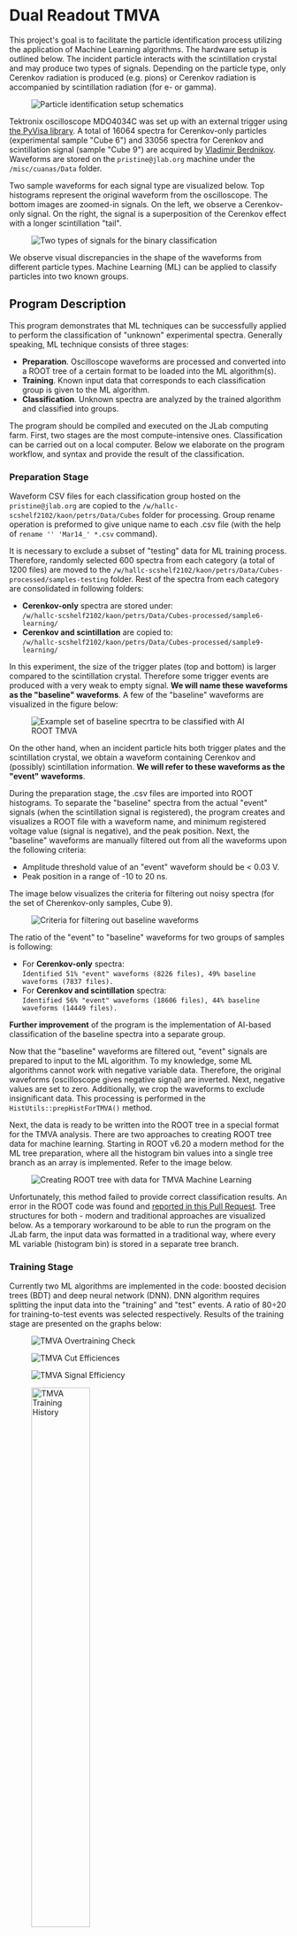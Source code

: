 # Dual Readout TMVA

This project's goal is to facilitate the particle identification process utilizing the application of Machine Learning algorithms. The hardware setup is outlined below. The incident particle interacts with the scintillation crystal and may produce two types of signals. Depending on the particle type, only Cerenkov radiation is produced (e.g. pions) or Cerenkov radiation is accompanied by scintillation radiation (for e- or gamma).

<figure>
  <img src="https://raw.githubusercontent.com/petrstepanov/dual-readout-tmva/main/resources/setup.png" alt="Particle identification setup schematics" />
</figure>

Tektronix oscilloscope MDO4034C was set up with an external trigger using [the PyVisa library](https://github.com/petrstepanov/tek). A total of 16064 spectra for Cerenkov-only particles (experimental sample "Cube 6") and 33056 spectra for Cerenkov and scintillation signal (sample "Cube 9") are acquired by [Vladimir Berdnikov](berdnik@jlab.org). Waveforms are stored on the `pristine@jlab.org` machine under the `/misc/cuanas/Data` folder.

Two sample waveforms for each signal type are visualized below. Top histograms represent the original waveform from the oscilloscope. The bottom images are zoomed-in signals. On the left, we observe a Cerenkov-only signal. On the right, the signal is a superposition of the Cerenkov effect with a longer scintillation "tail". 

<figure>
  <img src="https://raw.githubusercontent.com/petrstepanov/dual-readout-tmva/main/resources/spectra.png" alt="Two types of signals for the binary classification" />
</figure>

We observe visual discrepancies in the shape of the waveforms from different particle types. Machine Learning (ML) can be applied to classify particles into two known groups.

## Program Description

This program demonstrates that ML techniques can be successfully applied to perform the classification of "unknown" experimental spectra. Generally speaking, ML technique consists of three stages:

* **Preparation**. Oscilloscope waveforms are processed and converted into a ROOT tree of a certain format to be loaded into the ML algorithm(s).
* **Training**. Known input data that corresponds to each classification group is given to the ML algorithm.
* **Classification**. Unknown spectra are analyzed by the trained algorithm and classified into groups.

The program should be compiled and executed on the JLab computing farm. First, two stages are the most compute-intensive ones. Classification can be carried out on a local computer. Below we elaborate on the program workflow, and syntax and provide the result of the classification.

### Preparation Stage

Waveform CSV files for each classification group hosted on the `pristine@jlab.org` are copied to the `/w/hallc-scshelf2102/kaon/petrs/Data/Cubes` folder for processing. Group rename operation is preformed to give unique name to each .csv file (with the help of `rename '' 'Mar14_' *.csv` command).

It is necessary to exclude a subset of "testing" data for ML training process. Therefore, randomly selected 600 spectra from each category (a total of 1200 files) are moved to the `/w/hallc-scshelf2102/kaon/petrs/Data/Cubes-processed/samples-testing` folder. Rest of the spectra from each category are consolidated in following folders:
* **Cerenkov-only** spectra are stored under:<br/>`/w/hallc-scshelf2102/kaon/petrs/Data/Cubes-processed/sample6-learning/`
* **Cerenkov and scintillation** are copied to:<br/>`/w/hallc-scshelf2102/kaon/petrs/Data/Cubes-processed/sample9-learning/`

In this experiment, the size of the trigger plates (top and bottom) is larger compared to the scintillation crystal. Therefore some trigger events are produced with a very weak to empty signal. **We will name these waveforms as the "baseline" waveforms**. A few of the "baseline" waveforms are visualized in the figure below:

<figure>
  <img src="https://raw.githubusercontent.com/petrstepanov/dual-readout-tmva/main/resources/noise.png" alt="Example set of baseline specrtra to be classified with AI ROOT TMVA" />
</figure>

On the other hand, when an incident particle hits both trigger plates and the scintillation crystal, we obtain a waveform containing Cerenkov and (possibly) scintillation information.  **We will refer to these waveforms as the "event" waveforms**. 

During the preparation stage, the .csv files are imported into ROOT histograms. To separate the "baseline" spectra from the actual "event" signals (when the scintillation signal is registered), the program creates and visualizes a ROOT file with a waveform name, and minimum registered voltage value (signal is negative), and the peak position. Next, the "baseline" waveforms are manually filtered out from all the waveforms upon the following criteria:

* Amplitude threshold value of an "event" waveform should be < 0.03 V. 
* Peak position in a range of -10 to 20 ns.

The image below visualizes the criteria for filtering out noisy spectra (for the set of Cherenkov-only samples, Cube 9).

<figure>
  <img src="https://raw.githubusercontent.com/petrstepanov/dual-readout-tmva/main/resources/waveform-criteria.png" alt="Criteria for filtering out baseline waveforms" />
</figure>

The ratio of the "event" to "baseline" waveforms for two groups of samples is following:
* For **Cerenkov-only** spectra:<br/>`Identified 51% "event" waveforms (8226 files), 49% baseline waveforms (7837 files).`
* For **Cerenkov and scintillation** spectra:<br/>`Identified 56% "event" waveforms (18606 files), 44% baseline waveforms (14449 files).`

**Further improvement** of the program is the implementation of AI-based classification of the baseline spectra into a separate group. 

Now that the "baseline" waveforms are filtered out, "event" signals are prepared to input to the ML algorithm. To my knowledge, some ML algorithms cannot work with negative variable data. Therefore, the original waveforms (oscilloscope gives negative signal) are inverted. Next, negative values are set to zero. Additionally, we crop the waveforms to exclude insignificant data. This processing is performed in the `HistUtils::prepHistForTMVA()` method.

Next, the data is ready to be written into the ROOT tree in a special format for the TMVA analysis. There are two approaches to creating ROOT tree data for machine learning. Starting in ROOT v6.20 a modern method for the ML tree preparation, where all the histogram bin values into a single tree branch as an array is implemented. Refer to the image below.

<figure>
  <img src="https://raw.githubusercontent.com/petrstepanov/dual-readout-tmva/main/resources/tree.png" alt="Creating ROOT tree with data for TMVA Machine Learning" />
</figure>

Unfortunately, this method failed to provide correct classification results. An error in the ROOT code was found and [reported in this Pull Request](https://github.com/root-project/root/pull/10780). Tree structures for both - modern and traditional approaches are visualized below. As a temporary workaround to be able to run the program on the JLab farm, the input data was formatted in a traditional way, where every ML variable (histogram bin) is stored in a separate tree branch.

### Training Stage

Currently two ML algorithms are implemented in the code: boosted decision trees (BDT) and deep neural network (DNN). DNN algorithm requires splitting the input data into the "training" and "test" events. A ratio of 80÷20 for training-to-test events was selected respectively. Results of the training stage are presented on the graphs below:

<figure>
  <img src="https://raw.githubusercontent.com/petrstepanov/dual-readout-tmva/main/resources/plots/4b-overtraining-check.png" alt="TMVA Overtraining Check" />
</figure>

<figure>
  <img src="https://raw.githubusercontent.com/petrstepanov/dual-readout-tmva/main/resources/plots/5a-cut-efficiences.png" alt="TMVA Cut Efficiences" />
</figure>

<figure>
  <img src="https://raw.githubusercontent.com/petrstepanov/dual-readout-tmva/main/resources/plots/5b-signal-efficiency.png" alt="TMVA Signal Efficiency" />
</figure>

<figure>
  <img width="50%" src="https://raw.githubusercontent.com/petrstepanov/dual-readout-tmva/main/resources/plots/8-training-history.png" alt="TMVA Training History" />
</figure>

The training stage is rather resourceful. However, it should be run only once. As the result of the training stage, TMVA outputs the so-called **weight" files** containing ML training information. A set of weight files each corresponding to the implemented ML algorithm (BDT and DNN) are used to classify the "unknown" waveforms without the need to re-train the model.

### Classification Stage

At this stage, the program takes a set of the "unknown" spectra and applies the trained ML algorithm to determine if a spectrum shape corresponds to the **Cerenkov-only** or **Cerenkov with scintillation** category. 

A set of "unknown" spectra which is a random mix of Cerenkov and Cerenkov+scintillation spectra excluded from the training stage is analyzed by the AI algorithm. "Unknown" spectra are segregated under `/w/hallc-scshelf2102/kaon/petrs/Data/Cubes-processed/samples-testing` folder. 

The output of the classification stage for a particular spectrum is a float number in a range of [0, 1]. Classification results for unknown spectra are stored in the histograms and presented in the image below.

<figure>
  <img src="https://raw.githubusercontent.com/petrstepanov/dual-readout-tmva/main/resources/classification.png" alt="TMVA Classification results"/>
</figure>

Additionally, the program outputs the classification results in the Terminal output. There is a set of two classification results for each spectrum - for BDT and DNN classifiers.

```
Entry: 1
Filename: Mar28_DataLog_10236_7f6b_812b
MVA response for "TMVA_CNN_Classification_BDT.weights": 0.486826
MVA response for "TMVA_CNN_Classification_DNN.weights": 0.999035

Entry: 2
Filename: Mar28_DataLog_10237_7f6d_812b
MVA response for "TMVA_CNN_Classification_BDT.weights": 0.56271
MVA response for "TMVA_CNN_Classification_DNN.weights": 0.999979

Entry 3: 
Filename: Mar28_DataLog_10264_7fb0_812c
MVA response for "TMVA_CNN_Classification_BDT.weights": 0.378375
MVA response for "TMVA_CNN_Classification_DNN.weights": 0.999851

...
```

All information output by the program is currently stored in `/w/hallc-scshelf2102/kaon/petrs/Data/Cubes-results/TMVA-Jun23` folder. The next section describes how to reproduce the obtained results.

## Program Build and Run

To reproduce obtained results program code needs to be checked out in the JLab computer environment.

* Log in to the computing farm `ssh <your-username>@login.jlab.org`.
* Connect to one of the ifarm nodes `ssh ifarm`.
* Clone the program code: `git clone https://github.com/petrstepanov/dual-readout-tmva`.
* Source the environment `source /site/12gev_phys/softenv.csh 2.5`.
* Create a folder for the out-of-source build: `mkdir dual-readout-tmva-build && cd dual-readout-tmva-build`.
* Generate the makefile with CMake: `cmake ../dual-readout-tmva`.
* Build the source code: ``make -j`nproc` ``.

Executable `dual-readout-tmva` will be generated inside the current folder. Program mode (preparation, training, or classification) and paths to the source directories containing input data are passed as command-line parameters.

### Preparation Stage

First, we run the program in the preparation stage providing paths to source folders with known types:

```
./dual-readout-tmva --mode prepare --background <cerenkov-waveforms-path> --signal <cerenkov-and-scintillation-path>
```

where `<cerenkov-waveforms-path>` and `<cerenkov-and-scintillation-path>` are folder paths of the Cube 6 and Cube 9 waveforms respectively.

Program outputs the `tmva-input.root` file containing processed "event" waveforms written in a ROOT tree under the `treeB` (background, Cerenkov only) and `treeS` (signal, Cerenkov and scintillation) branches.

### Training Stage

Next, we train the ML algorithms by providing them with two sets of "known" waveforms from two different sets:

```
./dual-readout-tmva --mode train <path-to-tmva-input-file>
```

During the training program outputs the `ClassificationOutput.root` file containing training plots data along with the weight files. To run the TMVA GUI and view plots with training history, one can use the following command:

```
./dual-readout-tmva --mode tmva-gui <path-to-classification-output-file>
```

where `<path-to-classification-output-file>` is the `ClassificationOutput.root` file path.

### Classification Stage

Finally, to proceed with the classification stage, the program must be run with the following command line parameters:

```
./dual-readout-tmva --mode classify --weight <weight-folder> --test <test-folder>
``` 

where `<weight-folder>` is a directory path where the weight files are stored, `<test-folder>` is a directory path containing the "unknown" waveforms to be classified.

The program outputs the classification information in the Terminal and additionally saves classification results in the output `TMVApp.root` file.

## Conclusion

In this work, we successfully applied Machine Learning (ML) techniques to perform binary classification of the oscilloscope spectra upon their shape. 

* **First group** of spectra are obtained from a crystal without scintillation centers (CUA sample #6). These waveforms contain only the Cerenkov signal.

* **Second group** of spectra are obtained from a scintillator block (CUA sample #9). These waveforms represent superimposed Cerenkov and scintillation tail signals.

The program utilizes the CERN ROOT TMVA framework to perform the classification. Currently, two classifier techniques are implemented: Binary Decision Trees (BDT) and Deep Neural Networks (DNN). For each waveform from the testing set, the program outputs two float numbers corresponding to the probabilities of belonging to each group. 

Classifier outputs for DNN and BDT algorithms do confirm each other for the vast majority of the analyzed spectra. Therefore we can conclude that ML techniques can be successfully used for differentiating between the spectra' shapes and applied in the particle analysis procedure.

One of the improvements of the approach outlined in the article is upgrading the algorithm to support the multi-class classification. For instance, Machine Learning algorithms can be trained to recognize the "baseline" spectra and attribute them to the third class of signals.

This will lift the necessity of filtering the "baseline" spectra from the set of all spectra before the "learning" stage of the ML analysis.